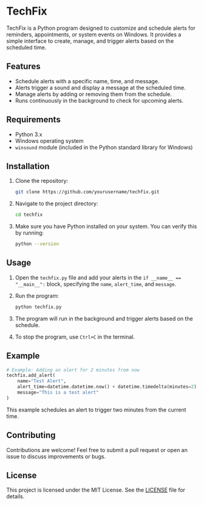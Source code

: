# TechFix

TechFix is a Python program designed to customize and schedule alerts for reminders, appointments, or system events on Windows. It provides a simple interface to create, manage, and trigger alerts based on the scheduled time.

## Features

- Schedule alerts with a specific name, time, and message.
- Alerts trigger a sound and display a message at the scheduled time.
- Manage alerts by adding or removing them from the schedule.
- Runs continuously in the background to check for upcoming alerts.

## Requirements

- Python 3.x
- Windows operating system
- `winsound` module (included in the Python standard library for Windows)

## Installation

1. Clone the repository:
    ```bash
    git clone https://github.com/yourusername/techfix.git
    ```

2. Navigate to the project directory:
    ```bash
    cd techfix
    ```

3. Make sure you have Python installed on your system. You can verify this by running:
    ```bash
    python --version
    ```

## Usage

1. Open the `techfix.py` file and add your alerts in the `if __name__ == "__main__":` block, specifying the `name`, `alert_time`, and `message`.

2. Run the program:
    ```bash
    python techfix.py
    ```

3. The program will run in the background and trigger alerts based on the schedule.

4. To stop the program, use `Ctrl+C` in the terminal.

## Example

```python
# Example: Adding an alert for 2 minutes from now
techfix.add_alert(
    name="Test Alert",
    alert_time=datetime.datetime.now() + datetime.timedelta(minutes=2),
    message="This is a test alert"
)
```

This example schedules an alert to trigger two minutes from the current time.

## Contributing

Contributions are welcome! Feel free to submit a pull request or open an issue to discuss improvements or bugs.

## License

This project is licensed under the MIT License. See the [LICENSE](LICENSE) file for details.